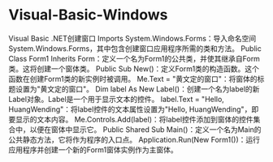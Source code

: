 # Visual-Basic-Windows
Visual Basic .NET创建窗口
Imports System.Windows.Forms：导入命名空间System.Windows.Forms，其中包含创建窗口应用程序所需的类和方法。
Public Class Form1 Inherits Form：定义一个名为Form1的公共类，并使其继承自Form类。这将创建一个窗体类。
Public Sub New()：定义Form1类的构造函数。这个函数在创建Form1类的新实例时被调用。
Me.Text = "黄文定的窗口"：将窗体的标题设置为"黄文定的窗口"。
Dim label As New Label()：创建一个名为label的新Label对象。Label是一个用于显示文本的控件。
label.Text = "Hello, HuangWending"：将label控件的文本属性设置为"Hello, HuangWending"，即要显示的文本内容。
Me.Controls.Add(label)：将label控件添加到窗体的控件集合中，以便在窗体中显示它。
Public Shared Sub Main()：定义一个名为Main的公共静态方法，它将作为程序的入口点。
Application.Run(New Form1())：运行应用程序并创建一个新的Form1窗体实例作为主窗体。
